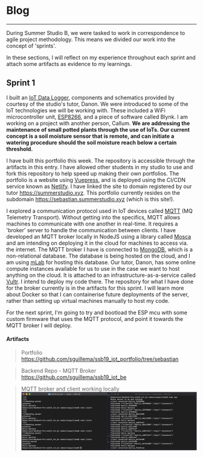 # Blog
---
During Summer Studio B, we were tasked to work in correspondence to agile project methodology. This means we divided our work into the concept of 'sprints'.

In these sections, I will reflect on my experience throughout each sprint and attach some artifacts as evidence to my learnings.

## Sprint 1
I built an [IoT Data Logger](http://iot.nortcele.win/doc/index.html), components and schematics provided by courtesy of the studio's tutor, Danon. We were introduced to some of the IoT technologies we will be working with. These included a WiFi microcontroller unit, [ESP8266](https://arduino-esp8266.readthedocs.io/en/latest/index.html), and a piece of software called Blynk. I am working on a project with another person, Callum. **We are addressing the maintenance of small potted plants through the use of IoTs. Our current concept is a soil moisture sensor that is remote, and can initiate a watering procedure should the soil moisture reach below a certain threshold.**

I have built this portfolio this week. The repository is accessible through the artifacts in this entry. I have allowed other students in my studio to use and fork this repository to help speed up making their own portfolios. The portfolio is a website using [Vuepress](https://vuepress.vuejs.org), and is deployed using the CI/CDN service known as [Netlify](https://netlify.com). I have linked the site to domain registered by our tutor https://summerstudio.xyz. This portfolio currently resides on the subdomain <https://sebastian.summerstudio.xyz> (which is this site!).

I explored a communication protocol used in IoT devices called [MQTT](http://mqtt.org/) (MQ Telemetry Transport). Without getting into the specifics, MQTT allows machines to communicate with one another in real-time. It requires a 'broker' server to handle the communication between clients. I have developed an MQTT broker locally in NodeJS using a library called [Mosca](https://github.com/mcollina/mosca) and am intending on deploying it in the cloud for machines to access via. the internet. The MQTT broker I have is connected to [MongoDB](https://www.mongodb.com/), which is a non-relational database. The database is being hosted on the cloud, and I am using [mLab](https://mlab.com/) for hosting this database. Our tutor, Danon, has some online compute instances available for us to use in the case we want to host anything on the cloud. It is attached to an infrastructure-as-a-service called [Vultr](https://www.vultr.com). I intend to deploy my code there. The repository for what I have done for the broker currently is in the artifacts for this sprint. I will learn more about Docker so that I can containerise future deployments of the server, rather than setting up virtual machines manually to host my code.

For the next sprint, I'm going to try and bootload the ESP mcu with some custom firmware that uses the MQTT protocol, and point it towards the MQTT broker I will deploy.

#### Artifacts
> Portfolio <https://github.com/sguillema/ssb19_iot_portfolio/tree/sebastian>

> Backend Repo - MQTT Broker <https://github.com/sguillema/ssb19_iot_be>

> MQTT broker and client working locally ![MQTT Working locally](../.vuepress/public/mqtt_working.png)

<!-- ## Sprint 2

#### Artifacts

## Sprint 3

#### Artifacts

## Sprint 4

#### Artifacts -->